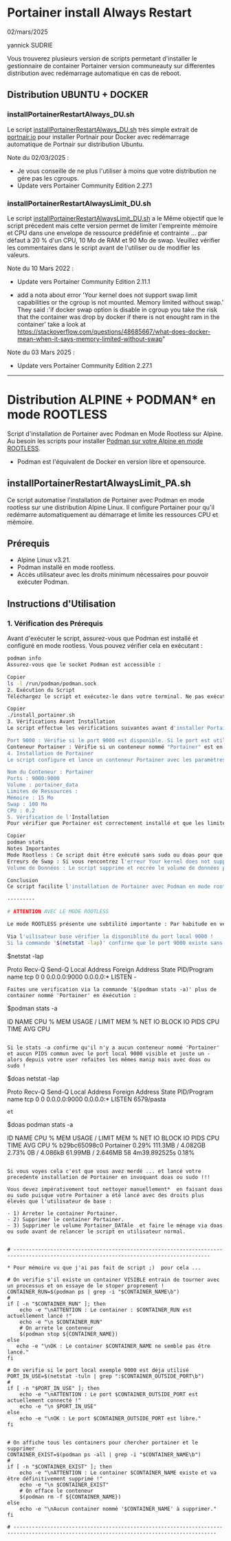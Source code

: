 # Portainer install Always Restart

02/mars/2025

yannick SUDRIE

Vous trouverez plusieurs version de scripts permetant d'installer le gestionnaire de container Portainer version communeauty sur differentes distribution avec redémarrage automatique en cas de reboot. 



## Distribution UBUNTU + DOCKER

### installPortainerRestartAlways_DU.sh
Le script [installPortainerRestartAlways_DU.sh](https://github.com/sudtek/portainer-install-always-restart/blob/1a6282baebe4c018ad2ae86287a7d5819798f3bd/installPortainerRestartAlways_DU.sh) très simple extrait de [portnair.io](https://portainer.io/install.html) pour installer Portnair pour Docker avec redémarrage automatique de Portnair sur distribution Ubuntu.

Note du 02/03/2025 :

+ Je vous conseille de ne plus l'utiliser à moins que votre distribution ne gére pas les cgroups.
+ Update vers Portainer Community Edition 2.27.1

### installPortainerRestartAlwaysLimit_DU.sh
Le script [installPortainerRestartAlwaysLimit_DU.sh](https://github.com/sudtek/portainer-docker-install-always-restart/blob/4d6d67bba8cdbab746c7288a1520cd46cdb4ceae/installPortainerRestartAlwaysLimit_DU.sh) a le Même objectif que le script précedent mais cette version permet de limiter l'empreinte mémoire et CPU dans une envelope de ressource prédéfinie et contrainte ... par défaut à 20 % d'un CPU, 10 Mo de RAM et 90 Mo de swap. Veuillez vérifier les commentaires dans le script avant de l'utiliser ou de modifier les valeurs.

Note du 10 Mars 2022 :

+ Update vers Portainer Community Edition 2.11.1

+ add a nota about error 'Your kernel does not support swap limit capabilities or the cgroup is not mounted. Memory limited without swap.'
They said :'if docker swap option is disable in cgroup you take the risk that the container was drop by docker if there is not enought ram in the container'
take a look at https://stackoverflow.com/questions/48685667/what-does-docker-mean-when-it-says-memory-limited-without-swap"

Note du 03 Mars 2025 :

+ Update vers Portainer Community Edition 2.27.1

-----

# Distribution ALPINE + PODMAN* en mode ROOTLESS

Script d'installation de Portainer avec Podman en Mode Rootless sur Alpine. Au besoin les scripts pour installer [Podman sur votre Alpine en mode ROOTLESS](https://github.com/sudtek/mesScriptsBash/tree/136ecd972dfbcb708babcf512d78de23b82efea8/podmanInstallPourAlpine).

* Podman est l'équivalent de Docker en version libre et opensource.

## installPortainerRestartAlwaysLimit_PA.sh

Ce script automatise l'installation de Portainer avec Podman en mode rootless sur une distribution Alpine Linux. Il configure Portainer pour qu'il redémarre automatiquement au démarrage et limite les ressources CPU et mémoire.

## Prérequis

- Alpine Linux v3.21.
- Podman installé en mode rootless.
- Accès utilisateur avec les droits minimum nécessaires pour pouvoir exécuter Podman.

## Instructions d'Utilisation

### 1. Vérification des Prérequis

Avant d'exécuter le script, assurez-vous que Podman est installé et configuré en mode rootless. Vous pouvez vérifier cela en exécutant :

```sh
podman info
Assurez-vous que le socket Podman est accessible :

Copier
ls -l /run/podman/podman.sock
2. Exécution du Script
Téléchargez le script et exécutez-le dans votre terminal. Ne pas exécuter ce script avec sudo ou doas, car cela empêcherait Portainer de fonctionner en mode rootless.

Copier
./install_portainer.sh
3. Vérifications Avant Installation
Le script effectue les vérifications suivantes avant d'installer Portainer :

Port 9000 : Vérifie si le port 9000 est disponible. Si le port est utilisé, le script affiche un message d'avertissement.
Conteneur Portainer : Vérifie si un conteneur nommé "Portainer" est en cours d'exécution. Si c'est le cas, le script l'arrête et le supprime.
4. Installation de Portainer
Le script configure et lance un conteneur Portainer avec les paramètres suivants :

Nom du Conteneur : Portainer
Ports : 9000:9000
Volume : portainer_data
Limites de Ressources :
Mémoire : 15 Mo
Swap : 100 Mo
CPU : 0.2
5. Vérification de l'Installation
Pour vérifier que Portainer est correctement installé et que les limites de ressources sont appliquées, utilisez la commande suivante :

Copier
podman stats
Notes Importantes
Mode Rootless : Ce script doit être exécuté sans sudo ou doas pour que Portainer fonctionne en mode rootless.
Erreurs de Swap : Si vous rencontrez l'erreur Your kernel does not support swap limit capabilities or the cgroup is not mounted, consultez la documentation de Podman et vérifiez les options de cgroup disponibles sur votre système.
Volume de Données : Le script supprime et recrée le volume de données portainer_data. Assurez-vous de ne pas avoir de données importantes dans ce volume avant d'exécuter le script.

Conclusion
Ce script facilite l'installation de Portainer avec Podman en mode rootless sur Alpine Linux. En suivant ces instructions, vous pouvez gérer vos conteneurs via l'interface web de Portainer exactement comme sous docker.

---------

# ATTENTION AVEC LE MODE ROOTLESS

Le mode ROOTLESS présente une subtilité importante : Par habitude en venant d'ubuntu il est facile de se pieger tout seul et d'exécuter le script via doas ou sudo. Cependant, en procédant ainsi, le conteneur Portainer ne s'exécutera plus sous l'utilisateur base qui l'a lancé, mais sous l'utilisateur root. Par conséquent, votre utilisateur ne pourra plus voir le conteneur en cours d'exécution. Si vous relancez l'installation du conteneur via le script, vous risquez de rencontrer des erreurs plus ou moins explicites et de ne pas pouvoir écraser le conteneur précédent, qui occupera toujours le port local 9000. Si vous êtes confronté à cette situation, effectuez les vérifications suivantes pour clarifier la situation : 

Via l'uilisateur base vérifier la disponiblité du port local 9000 !
Si la commande '$(netstat -lap)' confirme que le port 9000 existe sans PID -

```
$netstat -lap

Proto Recv-Q Send-Q Local Address           Foreign Address         State       PID/Program name
tcp        0      0 0.0.0.0:9000            0.0.0.0:*               LISTEN      -
```
Faites une verification via la commande '$(podman stats -a)' plus de container nommé 'Portainer' en éxécution :

```
$podman stats -a

ID          NAME        CPU %       MEM USAGE / LIMIT  MEM %       NET IO      BLOCK IO    PIDS        CPU TIME    AVG CPU
```

Si le stats -a confirme qu'il n'y a aucun conteneur nommé 'Portainer' et aucun PIDS commun avec le port local 9000 visible et juste un -  alors depuis votre user refaites les mêmes manip mais avec doas ou sudo !

```
$doas netstat -lap

Proto Recv-Q Send-Q Local Address           Foreign Address         State       PID/Program name
tcp        0      0 0.0.0.0:9000            0.0.0.0:*               LISTEN      6579/pasta
```
et 
```
$doas podman stats -a

ID            NAME        CPU %       MEM USAGE / LIMIT  MEM %       NET IO        BLOCK IO           PIDS        CPU TIME      AVG CPU %
b29bc65098c0  Portainer   0.29%       111.3MB / 4.082GB  2.73%       0B / 4.086kB  61.99MB / 2.646MB  58          4m39.892525s  0.18%
```

Si vous voyes cela c'est que vous avez merdé ... et lancé votre precedente installation de Portainer en invoquant doas ou sudo !!!

Vous devez impérativement tout nettoyer manuellement*  en faisant doas ou sudo puisque votre Portainer a été lancé avec des droits plus élevès que l'utilisateur de base :

- 1) Arreter le container Portainer.
- 2) Supprimer le container Portainer.
- 3) Supprimer le volume Portainer_DATAle  et faire le ménage via doas ou sudo avant de relancer le script en utilisateur normal.


# --------------------------------------------------------------------------------------------------------------------------------------

* Pour mémoire vu que j'ai pas fait de script ;)  pour cela ...

# On verifie s'il existe un container VISIBLE entrain de tourner avec un processus et on essaye de le stoper proprement !
CONTAINER_RUN=$(podman ps | grep -i "$CONTAINER_NAME\b")
#
if [ -n "$CONTAINER_RUN" ]; then
    echo -e "\nATTENTION : Le container : $CONTAINER_RUN est actuellement lancé !"
    echo -e "\n $CONTAINER_RUN"
    # On arrete le conteneur
    $(podman stop ${CONTAINER_NAME})
else
   echo -e "\nOK : Le container $CONTAINER_NAME ne semble pas être lancé."
fi

# On verifie si le port local exemple 9000 est déja utilisé
PORT_IN_USE=$(netstat -tuln | grep ":$CONTAINER_OUTSIDE_PORT\b")
#
if [ -n "$PORT_IN_USE" ]; then
    echo -e "\nATTENTION : Le port $CONTAINER_OUTSIDE_PORT est actuellement connecté !"
    echo -e "\n $PORT_IN_USE"
else
    echo -e "\nOK : Le port $CONTAINER_OUTSIDE_PORT est libre."
fi


# On affiche tous les containers pour chercher portainer et le supprimer
CONTAINER_EXIST=$(podman ps -all | grep -i "$CONTAINER_NAME\b")
#
if [ -n "$CONTAINER_EXIST" ]; then
    echo -e "\nATTENTION : Le container $CONTAINER_NAME existe et va être définitivement supprimé !"
    echo -e "\n $CONTAINER_EXIST"
    # On efface le conteneur
    $(podman rm -f ${CONTAINER_NAME})
else
    echo -e "\nAucun container nommé '$CONTAINER_NAME' à supprimer."
fi

# ----------------------------------------------------------------------------------------------------------------------------------------

